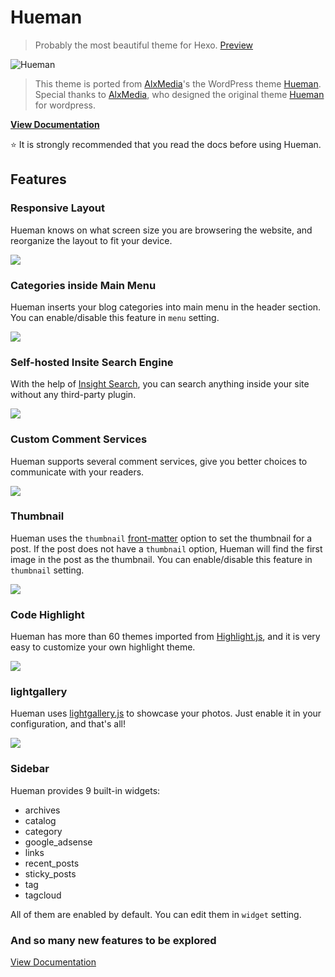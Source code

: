 # Hueman

> Probably the most beautiful theme for Hexo. [Preview](http://ppoffice.github.io/hexo-theme-hueman/)

![Hueman](http://ppoffice.github.io/hexo-theme-hueman/gallery/screenshot.jpg)

> This theme is ported from [AlxMedia](https://github.com/AlxMedia)'s the WordPress theme [Hueman](https://github.com/AlxMedia/hueman).
> Special thanks to [AlxMedia](https://github.com/AlxMedia), who designed the original theme [Hueman](https://github.com/AlxMedia/hueman) for wordpress.

**[View Documentation](https://github.com/ppoffice/hexo-theme-hueman/wiki)**

:star: It is strongly recommended that you read the docs before using Hueman.

## Features

### Responsive Layout

Hueman knows on what screen size you are browsering the website, and reorganize the layout to fit your device.

![](http://ppoffice.github.io/hexo-theme-hueman/gallery/responsive.jpg)

### Categories inside Main Menu

Hueman inserts your blog categories into main menu in the header section. You can enable/disable this feature in `menu` setting.

![](http://ppoffice.github.io/hexo-theme-hueman/gallery/main-menu.jpg)

### Self-hosted Insite Search Engine

With the help of [Insight Search](https://github.com/ppoffice/hexo-theme-hueman/wiki/Search#insight-search), you can search anything inside your site without any third-party plugin.

![](http://ppoffice.github.io/hexo-theme-hueman/gallery/insight-search.png)

### Custom Comment Services

Hueman supports several comment services, give you better choices to communicate with your readers.

![](http://ppoffice.github.io/hexo-theme-hueman/gallery/custom-comments.png)

### Thumbnail

Hueman uses the `thumbnail` [front-matter](https://hexo.io/docs/front-matter.html) option to set the thumbnail for a post. If the post does not have a `thumbnail` option, Hueman will find the first image in the post as the thumbnail. You can enable/disable this feature in `thumbnail` setting.

![](http://ppoffice.github.io/hexo-theme-hueman/gallery/thumbnail.jpg)

### Code Highlight

Hueman has more than 60 themes imported from [Highlight.js](https://github.com/isagalaev/highlight.js), and it is very easy to customize your own highlight theme.

![](http://ppoffice.github.io/hexo-theme-hueman/gallery/code-highlight.png)

### lightgallery

Hueman uses [lightgallery.js](https://sachinchoolur.github.io/lightgallery.js/) to showcase your photos. Just enable it in your configuration, and that's all!

![](http://ppoffice.github.io/hexo-theme-hueman/gallery/lightgallery.jpg)

### Sidebar

Hueman provides 9 built-in widgets:

- archives
- catalog
- category
- google_adsense
- links
- recent_posts
- sticky_posts
- tag
- tagcloud

All of them are enabled by default. You can edit them in `widget` setting.

### And so many new features to be explored

[View Documentation](https://github.com/ppoffice/hexo-theme-hueman/wiki)
